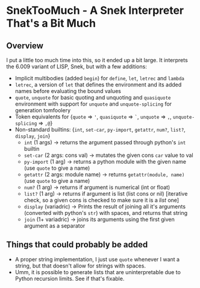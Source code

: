 SnekTooMuch - A Snek Interpreter That's a Bit Much
==================================================

## Overview

I put a little too much time into this, so it ended up a bit large.
It interprets the 6.009 variant of LISP, Snek, but with a few additions:

- Implicit multibodies (added `begin`) for `define`, `let`, `letrec` and `lambda`
- `letrec`, a version of `let` that defines the environment and its added names before evaluating the bound values
- `quote`, `unquote` for basic quoting and unquoting and `quasiquote` environment with support for `unquote` and `unquote-splicing` for generation tomfoolery
- Token equivalents for {`quote` => `'`, `quasiquote` => `` ` ``, `unquote` => `,`, `unquote-splicing` => `,@`}
- Non-standard builtins: {`int`, `set-car`, `py-import`, `getattr`, `num?`, `list?`, `display`, `join`}
    - `int` (1 args) -> returns the argument passed through python's `int` builtin
    - `set-car` (2 args: cons val) -> mutates the given cons `car` value to val
    - `py-import` (1 arg) -> returns a python module with the given name (use `quote` to give a name)
    - `getattr` (2 args: module name) -> returns `getattr(module, name)` (use `quote` to give a name)
    - `num?` (1 arg) -> returns if argument is numerical (int or float)
    - `list?` (1 arg) -> returns if argument is list (list cons or nil) [iterative check, so a given cons is checked to make sure it is a *list* one]
    - `display` (variadric) -> Prints the result of joining all it's arguments (converted with python's `str`) with spaces, and returns that string
    - `join` (1+ variadric) -> joins its arguments using the first given argument as a separator

## Things that could probably be added

- A proper string implementation, I just use `quote` whenever I want a string, but that doesn't allow for strings 
with spaces.
- Umm, it is possible to generate lists that are uninterpretable due to Python recursion limits. See if that's fixable.